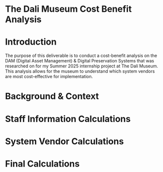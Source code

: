 # The Dali Museum Cost Benefit Analysis

# Introduction
The purpose of this deliverable is to conduct a cost-benefit analysis on the DAM (Digital Asset Management) & Digital Preservation Systems that was researched on for my Summer 2025 internship project at The Dalí Museum. This analysis allows for the museum to understand which system vendors are most cost-effective for implementation. 

# Background & Context

# Staff Information Calculations

# System Vendor Calculations

# Final Calculations

